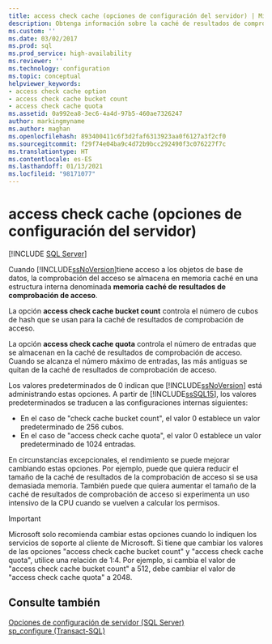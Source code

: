 ```yaml
---
title: access check cache (opciones de configuración del servidor) | Microsoft Docs
description: Obtenga información sobre la caché de resultados de comprobación de acceso y las opciones que controlan el comportamiento de la caché. Vea cuándo se deben cambiar estas opciones en SQL Server.
ms.custom: ''
ms.date: 03/02/2017
ms.prod: sql
ms.prod_service: high-availability
ms.reviewer: ''
ms.technology: configuration
ms.topic: conceptual
helpviewer_keywords:
- access check cache option
- access check cache bucket count
- access check cache quota
ms.assetid: 0a992ea8-3ec6-4a4d-97b5-460ae7326247
author: markingmyname
ms.author: maghan
ms.openlocfilehash: 893400411c6f3d2faf6313923aa0f6127a3f2cf0
ms.sourcegitcommit: f29f74e04ba9c4d72b9bcc292490f3c076227f7c
ms.translationtype: HT
ms.contentlocale: es-ES
ms.lasthandoff: 01/13/2021
ms.locfileid: "98171077"
---
```

# <a name="access-check-cache-server-configuration-options"></a>access check cache (opciones de configuración del servidor)
[!INCLUDE [SQL Server](../../includes/applies-to-version/sqlserver.md)]

Cuando [!INCLUDE[ssNoVersion](../../includes/ssnoversion-md.md)]tiene acceso a los objetos de base de datos, la comprobación del acceso se almacena en memoria caché en una estructura interna denominada **memoria caché de resultados de comprobación de acceso**. 
  
La opción **access check cache bucket count** controla el número de cubos de hash que se usan para la caché de resultados de comprobación de acceso. 

La opción **access check cache quota** controla el número de entradas que se almacenan en la caché de resultados de comprobación de acceso. Cuando se alcanza el número máximo de entradas, las más antiguas se quitan de la caché de resultados de comprobación de acceso.
  
Los valores predeterminados de 0 indican que [!INCLUDE[ssNoVersion](../../includes/ssnoversion-md.md)] está administrando estas opciones. A partir de [!INCLUDE[ssSQL15](../../includes/sssql16-md.md)], los valores predeterminados se traducen a las configuraciones internas siguientes:
-   En el caso de "check cache bucket count", el valor 0 establece un valor predeterminado de 256 cubos.
-   En el caso de "access check cache quota", el valor 0 establece un valor predeterminado de 1024 entradas.

En circunstancias excepcionales, el rendimiento se puede mejorar cambiando estas opciones. Por ejemplo, puede que quiera reducir el tamaño de la caché de resultados de la comprobación de acceso si se usa demasiada memoria. También puede que quiera aumentar el tamaño de la caché de resultados de comprobación de acceso si experimenta un uso intensivo de la CPU cuando se vuelven a calcular los permisos.
 
> [!IMPORTANT]
> Microsoft solo recomienda cambiar estas opciones cuando lo indiquen los servicios de soporte al cliente de Microsoft. Si tiene que cambiar los valores de las opciones "access check cache bucket count" y "access check cache quota", utilice una relación de 1:4. Por ejemplo, si cambia el valor de "access check cache bucket count" a 512, debe cambiar el valor de "access check cache quota" a 2048. 
  
## <a name="see-also"></a>Consulte también  
 [Opciones de configuración de servidor &#40;SQL Server&#41;](../../database-engine/configure-windows/server-configuration-options-sql-server.md)   
 [sp_configure &#40;Transact-SQL&#41;](../../relational-databases/system-stored-procedures/sp-configure-transact-sql.md)  
  
  
